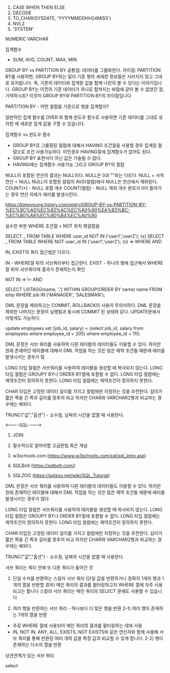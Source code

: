 1. CASE WHEN THEN ELSE
2. DECODE
3. TO_CHAR(SYSDATE, 'YYYYMMDDHH24MISS')
4. NVL2
5. 'SYSTEM'

NUMERIC
VARCHAR

집계함수

- SUM, AVG, COUNT, MAX, MIN

GROUP BY vs PARTITION BY
공통점: 데이터를 그룹화한다.
차이점: PARTITION BY를 사용하면, GROUP BY와는 달리 기존 행의 세세한 정보들은 사라지지 않고
그대로 유지됩니다. 즉, 기존의 데이터와 집계된 값을 함께 나란히 볼 수 있다는 이야기입니다.
GROUP BY는 이전의 기존 데이터가 하나로 합쳐지는 바람에 같이 볼 수 없었던 점, 기억하시죠?
이것이 GROUP BY와 PARTITION BY의 차이점입니다

PARTITION BY - 어떤 컬럼을 기준으로 행을 집계할지?

일반적인 집계 함수를 OVER 와 함께 윈도우 함수로 사용하면 기존 데이터를 그대로 유지한 채 새로운 집계 값을 구할 수 있습니다.

집계함수 vs 윈도우 함수

- GROUP BY로 그룹핑된 컬럼에 대해서 HAVING 조건절을 사용할 경우 집계된 컬럼으로 조건 사용가능하다.
  이런경우 HAVING절에 집계함수가 없어도 된다.
- GROUP BY 표현식이 아닌 값은 기술될 수 없다.
- HAVING에는 집계함수 사용가능 그리고 GROUP BY의 컬럼

NULL이 포함된 연산의 결과는 NULL이다.
NULL은 0과 ""와는 다르다.
NULL + 사칙연산 = NULL
NULL이 포함된 컬럼의 AVG(컬럼)에서 NULL은 연산에서 제외된다.
COUNT(\*) - NULL 포함 개수
COUNT(컬럼) - NULL 제외 개수
분모가 0이 들어가는 경우 연산 자체가 에러를 발생시킨다.

https://kimsyoung.tistory.com/entry/GROUP-BY-vs-PARTITION-BY-%EC%9C%A0%EC%82%AC%EC%A0%90%EA%B3%BC-%EC%B0%A8%EC%9D%B4%EC%A0%90

실수한 부분
WHERE 조건절 + NOT 위치 햇갈렸음

SELECT _ FROM TABLE WHERE user_id NOT IN ('user1','user2'); (x)
SELECT _ FROM TABLE WHERE NOT user_id IN ('user1','user2'); (o)
=> WHERE AND

IN, EXIST의 쿼리 접근법은 다르다.

IN - WHERE절 뒤의 서브쿼리부터 접근한다.
EXIST - 하나의 행에 접근해서 WHERE절 뒤의 서브쿼리에 결과가 존재하는지 확인

NOT IN => != AND

SELECT LISTAGG(name, ',') WITHIN GROUP(ORDER BY name) name
FROM emp
WHERE job IN ('MANAGER', 'SALESMAN');

DML 문장을 제외하고는 COMMIT, ROLLBACK의 사용이 무의미하다.
DML 문장을 제외한 나머지는 문장이 실행됨과 동시에 COMMIT 된 상태와 같다.
UPDATE문에서 이렇게도 가능하다.

update employees
set (job_id, salary) = (select job_id, salary
from employees
where employee_id = 205)
where employee_id = 115;

DML 문장은 서브 쿼리를 사용하여 다른 테이블의 데이터들도 이용할 수 있다.
하지만 원래 존재하던 테이블에 대해서 DML 작업을 하는 것은 많은 제약 조건들 때문에 에러를 발생시키는 경우가 많

LONG 타입 컬럼은 서브쿼리를 사용하여 테이블을 생성할 때 복사되지 않는다.
LONG 타입 컬럼은 GROUPY BY나 ORDER BY절에 포함될 수 없다.
LONG 타입 컬럼에는 제약조건이 정의하지 못한다.
LONG 타입 컬럼에는 제약조건이 정의하지 못한다.

CHAR 타입은 고정된 데이터 길이를 가지고 컬럼에만 지정하는 것을 추천한다.
길이가 짧은 쪽을 긴 쪽과 길이를 맞추어 비교
하지만 CHAR와 VARCHAR2형과 비교하는 경우에는 예외다.

TRUNC("값","옵션") - 소수점, 날짜의 시간을 없앨 때 사용한다.

<----SQL---->

1. JOIN
2. 필수적으로 알아야할 고급문법 혹은 개념

3. w3schools.com (https://www.w3schools.com/sql/sql_intro.asp)
4. SQLBolt (https://sqlbolt.com/)
5. SQLZOO (https://sqlzoo.net/wiki/SQL_Tutorial)

DML 문장은 서브 쿼리를 사용하여 다른 테이블의 데이터들도 이용할 수 있다.
하지만 원래 존재하던 테이블에 대해서 DML 작업을 하는 것은 많은 제약 조건들 때문에 에러를 발생시키는 경우가 많다

LONG 타입 컬럼은 서브쿼리를 사용하여 테이블을 생성할 때 복사되지 않는다.
LONG 타입 컬럼은 GROUPY BY나 ORDER BY절에 포함될 수 없다.
LONG 타입 컬럼에는 제약조건이 정의하지 못한다.
LONG 타입 컬럼에는 제약조건이 정의하지 못한다.

CHAR 타입은 고정된 데이터 길이를 가지고 컬럼에만 지정하는 것을 추천한다.
길이가 짧은 쪽을 긴 쪽과 길이를 맞추어 비교
하지만 CHAR와 VARCHAR2형과 비교하는 경우에는 예외다.

TRUNC("값","옵션") - 소수점, 날짜의 시간을 없앨 때 사용한다.

서브 쿼리는 쿼리 안에 또 다른 쿼리가 들어간 것

1. 단일 수치를 반환하는 스칼라 서브 쿼리 (단일 값을 반환하거나 정확히 1개의 행과 1개의 열을 반환할 경우)
   메인 쿼리의 결과를 필터링하고자 WHERE 절에 자주 사용되고는 합니다
   스칼라 서브 쿼리는 메인 쿼리의 SELECT 문에도 사용할 수 있습니다

2. 여러 행을 반환하는 서브 쿼리 - 하나보다 더 많은 행을 반환
   2-1) 여러 행이 존재하는 1개의 열을 반환

- 주로 WHERE 절에 사용되어 메인 쿼리의 결과를 필터링하는 데에 사용
- IN, NOT IN, ANY, ALL, EXISTS, NOT EXISTS와 같은 연산자와 함께 사용해 서브 쿼리를 통해 반환된 여러 개의 값을 특정 값과 비교할 수 있게 합니다.
  2-2) 행이 존재하는 다수의 열을 반환

상관관계가 있는 서브 쿼리

select
